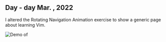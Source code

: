 # 
## Day  - day Mar. , 2022
I altered the Rotating Navigation Animation exercise to show a generic page about learning Vim.

![Demo of ](demo.gif)